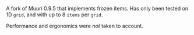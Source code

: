 A fork of Muuri 0.9.5 that implements frozen items.
Has only been tested on 1D `grid`, and with up to 8 `items` per `grid`.

Performance and ergonomics were _not_ taken to account.
